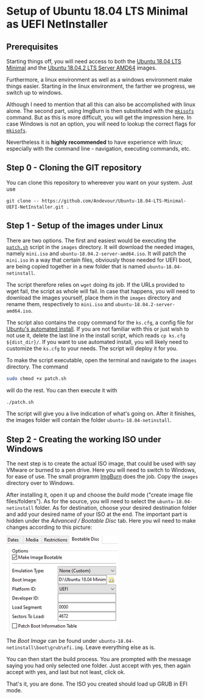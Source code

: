 # Setup of Ubuntu 18.04 LTS Minimal as UEFI NetInstaller

## Prerequisites

Starting things off, you will need access to both the [Ubuntu 18.04 LTS Minimal](http://archive.ubuntu.com/ubuntu/dists/bionic-updates/main/installer-amd64/current/images/netboot/mini.iso) and the [Ubuntu 18.04.2 LTS Server AMD64](http://cdimage.ubuntu.com/releases/18.04/release/ubuntu-18.04.2-server-amd64.iso) images.

Furthermore, a linux environment as well as a windows environment make things easier. Starting in the linux environment, the farther we progress, we switch up to windows.

Although I need to mention that all this can also be accomplished with linux alone. The second part, using ImgBurn is then substituted with the [`mkisofs`](https://wiki.ubuntuusers.de/mkisofs/) command. But as this is more difficult, you will get the impression here. In case Windows is not an option, you will need to lookup the correct flags for [`mkisofs`](https://wiki.ubuntuusers.de/mkisofs/).

Nevertheless it is **highly recommended** to have experience with linux; especially with the command line - navigation, executing commands, etc.

## Step 0 - Cloning the GIT repository

You can clone this repository to whereever you want on your system. Just use
```
git clone -- https://github.com/Andevour/Ubuntu-18.04-LTS-Minimal-UEFI-NetInstaller.git .
```

## Step 1 - Setup of the images under Linux

There are two options. The first and easiest would be executing the [`patch.sh`](https://noobient.com/2019/06/25/ubuntu-18-04-uefi-network-installer/) script in the `images` directory. It will download the needed images, namely `mini.iso` and `ubuntu-18.04.2-server-amd64.iso`. It will patch the `mini.iso` in a way that certain files, obviously those needed for UEFI boot, are being copied together in a new folder that is named `ubuntu-18.04-netinstall`.

The script therefore relies on `wget` doing its job. If the URLs provided to wget fail, the script as whole will fail. In case that happens, you will need to download the images yourself, place them in the `images` directory and rename them, respectively to  `mini.iso` and `ubuntu-18.04.2-server-amd64.iso`.

The script also contains the copy command for the `ks.cfg`, a config file for [Ubuntu's automated install](https://help.ubuntu.com/lts/installation-guide/i386/ch04s06.html). If you are not familiar with this or just wish to not use it, delete the last line in the install script, which reads `cp ks.cfg ${dist_dir}/`. If you want to use automated install, you will likely need to customize the `ks.cfg` to your needs. The script will deploy it for you.

To make the script executable, open the terminal and navigate to the `images` directory. The command

``` bash
sudo chmod +x patch.sh
```

will do the rest. You can then execute it with

``` bash
./patch.sh
```

The script will give you a live indication of what's going on. After it finishes, the images folder will contain the folder `ubuntu-18.04-netinstall`.

## Step 2 - Creating the working ISO under Windows

The next step is to create the actual ISO image, that could be used with say VMware or burned to a pen drive. Here you will need to switch to Windows, for ease of use. The small programm [ImgBurn](http://www.imgburn.com/index.php?act=download) does the job. Copy the `images` directory over to Windows.

After installing it, open it up and choose the *build* mode ("create image file files/folders"). As for the source, you will need to select the `ubuntu-18.04-netinstall` folder. As for destination, choose your desired destination folder and add your desired name of your ISO at the end. The important part is hidden under the *Advanced / Bootable Disc* tab. Here you wil need to make changes according to this picture:

![test](ImgBurnOptions.jpg "ImgBurn Settings II")

The *Boot Image* can be found under `ubuntu-18.04-netinstall\boot\grub\efi.img`. Leave everything else as is.

You can then start the build process. You are prompted with the message saying you had only selected one folder. Just accept with yes, then again accept with yes, and last but not least, click ok.

That's it, you are done. The ISO you created should load up GRUB in EFI mode.
